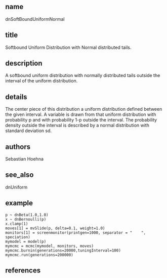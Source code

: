 ## name
dnSoftBoundUniformNormal
## title
Softbound Uniform Distribution with Normal distributed tails.
## description
A softbound uniform distribution with normally distributed tails outside the interval of the uniform distribution.
## details
The center piece of this distribution a uniform distribution defined between the given interval. A variable is drawn from that uniform distribution with probability p and with probability 1-p outside the interval. The probability density outside the interval is described by a normal distribution with standard deviation sd.
## authors
Sebastian Hoehna
## see_also
dnUniform
## example
	p ~ dnBeta(1.0,1.0)
	x ~ dnBernoulli(p)
	x.clamp(1)
	moves[1] = mvSlide(p, delta=0.1, weight=1.0)
	monitors[1] = screenmonitor(printgen=1000, separator = "	", speciation)
	mymodel = model(p)
	mymcmc = mcmc(mymodel, monitors, moves)
	mymcmc.burnin(generations=20000,tuningInterval=100)
	mymcmc.run(generations=200000)
	
## references

